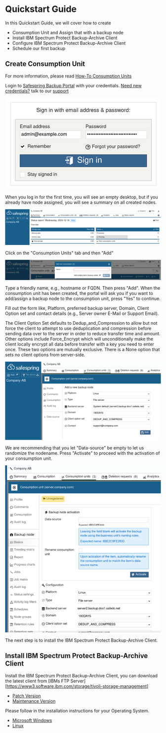 # Quickstart Guide

In this Quickstart Guide, we will cover how to create 

- Consumption Unit and Assign that with a backup node
- Install IBM Spectrum Protect Backup-Archive Client
- Configure IBM Spectrum Protect Backup-Archive Client
- Schedule our first backup

## Create Consumption Unit

For more information,
please read [How-To Consumption Units](howto/consumption-units.md)

Login to [Safespring Backup Portal](https://portal.backup.sto2.safedc.net/) with your credentials. [Need new credentials?](faq.md) talk to our [support](../service/support.md)

![BaaS Portal Login](images/baas-portal-login.png)

When you log in for the first time, you will see an empty desktop, but if you 
already have node assigned, you will see a summary on all created nodes.

![Clean BaaS Portal Desktop](images/baas-portal-summary.png)

Click on the "Consumption Units" tab and then "Add"

![New Consumption Unit](images/baas-portal-new-consumption-unit.png)

Type a friendly name, e.g., hostname or FQDN. 
Then press "Add".
When the consumption unit has been created, the portal will ask you if you 
want to add/assign a backup node to the consumption unit, press "Yes" to continue.

Fill out the form like, Platform, preferred backup server, Domain, Client 
Option set and contact details (e.g., Server owner E-Mail or Support Email).

The Client Option Set defaults to Dedup_and_Compression to allow but not force the client
to attempt to use deduplication and compression before sending data over to the server
in order to reduce transfer time and amount. Other options include Force_Encrypt which
will unconditionally make the client locally encrypt all data before transfer with a
key you need to enter once. These two options are mutually exclusive. There is a
None option that sets no client options from server-side.

![Consumption Unit New Node](images/baas-portal-consumption-unit-node.png)

We are recommending that you let "Data-source" be empty to let us randomize the nodename.
Press "Activate" to proceed with the activation of your consumption unit.

![Activate Consumption Unit](images/baas-portal-consumption-unit-node-activate.png)

The next step is to install the IBM Spectrum Protect Backup-Archive Client.

## Install IBM Spectrum Protect Backup-Archive Client

Install the IBM Spectrum Protect Backup-Archive Client, you can download the latest client from [IBMs FTP Server][https://www3.software.ibm.com/storage/tivoli-storage-management]

- [Patch Version](https://www3.software.ibm.com/storage/tivoli-storage-management/patches/client/)
- [Maintenance Version](https://www3.software.ibm.com/storage/tivoli-storage-management/maintenance/client/)

Please follow in the installation instructions for your Operating System.

- [Microsoft Windows](install/windows.md)
- [Linux](install/linux.md)